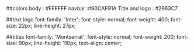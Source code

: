 ##colors 
body : #FFFFFF
navbar :#90CAF91A
Title and logo : #2963C7

##text logo
font-family: 'Inter';
font-style: normal;
font-weight: 400;
font-size: 22px;
line-height: 27px;

##titles
font-family: 'Montserrat';
font-style: normal;
font-weight: 200;
font-size: 90px;
line-height: 110px;
text-align: center;

